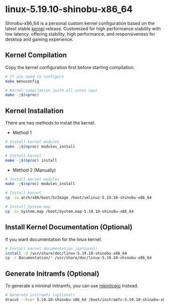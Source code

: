 # linux-5.19.10-shinobu-x86_64

Shinobu-x86_64 is a personal custom kernel configuration based on the latest stable [kernel](https://kernel.org) release.
Customized for high performance stability with low latency. offering stability, high performance, and responsiveness for desktop and gaming experience.

## Kernel Compilation

Copy the kernel configuration first before starting compilation.

```bash
# If you need to configure
make menuconfig 

# Kernel compilation (with all cores cpu)
make -j$(nproc)
```

## Kernel Installation

There are two methods to install the kernel.

* Method 1

```bash
# Install kernel modules
make -j$(nproc) modules_install

# Install kernel
make -j$(nproc) install
```

* Method 2 (Manually)

```bash
# Install kernel modules
make -j$(nproc) modules_install

# Install kernel
cp -iv arch/x86/boot/bzImage /boot/vmlinuz-5.19.10-shinobu-x86_64

# Install System.map
cp -iv System.map /boot/System.map-5.19.10-shinobu-x86_64
```
## Install Kernel Documentation (Optional)

If you want documentation for the linux kernel.

```bash
# Install kernel documentation (optional)
install -d /usr/share/doc/linux-5.19.10-shinobu-x86_64
cp -r Documentation/* /usr/share/doc/linux-5.19.10-shinobu-x86_64
```

## Generate Initramfs (Optional)

To generate a minimal initramfs, you can use [mkinitcpio](https://wiki.archlinux.org/title/Mkinitcpio/Minimal_initramfs) instead.

```bash
# Generate initramfs (optional)
dracut --kver 5.19.10-shinobu-x86_64 /boot/initramfs-5.19.10-shinobu-x86_64.img --force
```
